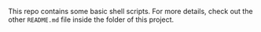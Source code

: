 This repo contains some basic shell scripts. For more details, check out the other `README.md` file inside the folder of this project.
